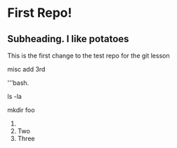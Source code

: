 # First Repo!

## Subheading. I like potatoes

This is the first change to the test repo for the git lesson

misc add 3rd

'''bash.

ls -la

mkdir foo

1.
2. Two
3. Three